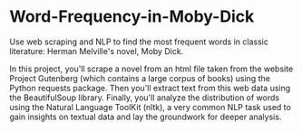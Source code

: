 # Word-Frequency-in-Moby-Dick
Use web scraping and NLP to find the most frequent words in classic literature: Herman Melville's novel, Moby Dick.

In this project, you'll scrape a novel from an html file taken from the website Project Gutenberg (which contains a large corpus of books) using the Python requests package. Then you'll extract text from this web data using the BeautifulSoup library. Finally, you'll analyze the distribution of words using the Natural Language ToolKit (nltk), a very common NLP task used to gain insights on textual data and lay the groundwork for deeper analysis.

